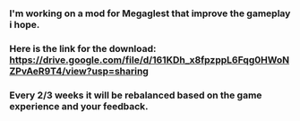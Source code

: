 ### I'm working on a mod for Megaglest that improve the gameplay i hope.
### Here is the link for the download: https://drive.google.com/file/d/161KDh_x8fpzppL6Fqg0HWoNZPvAeR9T4/view?usp=sharing
### Every 2/3 weeks it will be rebalanced based on the game experience and your feedback.

<!--
**Robotkiller001/Robotkiller001** is a ✨ _special_ ✨ repository because its `README.md` (this file) appears on your GitHub profile.

Here are some ideas to get you started:

- 🔭 I’m currently working on ...
- 🌱 I’m currently learning ...
- 👯 I’m looking to collaborate on ...
- 🤔 I’m looking for help with ...
- 💬 Ask me about ...
- 📫 How to reach me: ...
- 😄 Pronouns: ...
- ⚡ Fun fact: ...
-->
